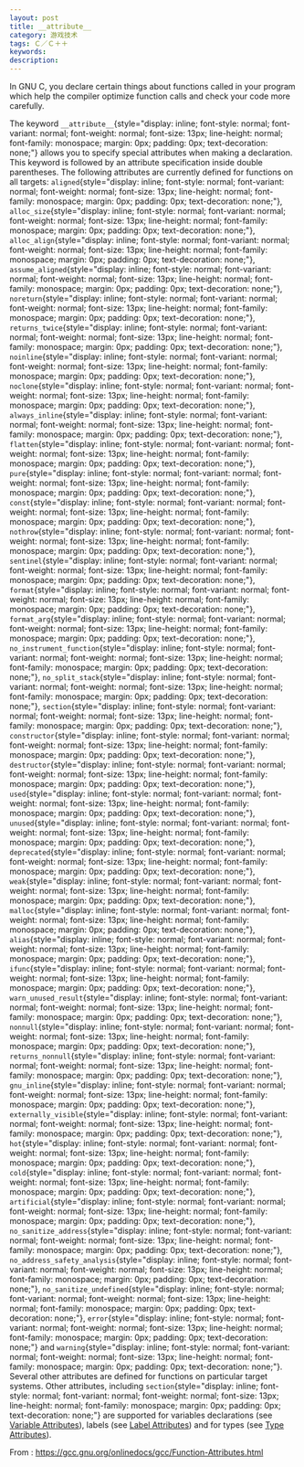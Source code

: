 ```yaml
---
layout: post
title: __attribute__
category: 游戏技术
tags: Ｃ／Ｃ＋＋
keywords: 
description: 
---
```


<div>

[]()[]()[]()[]()[]()[]()[]()[]()[]()[]()[]()[]()[]()[]()[]()[]()[]() In
GNU C, you declare certain things about functions called in your program
which help the compiler optimize function calls and check your code more
carefully.

</div>

<div>

The keyword
`__attribute__`{style="display: inline; font-style: normal; font-variant: normal; font-weight: normal; font-size: 13px; line-height: normal; font-family: monospace; margin: 0px; padding: 0px; text-decoration: none;"}
allows you to specify special attributes when making a declaration. This
keyword is followed by an attribute specification inside double
parentheses. The following attributes are currently defined for
functions on all targets:
`aligned`{style="display: inline; font-style: normal; font-variant: normal; font-weight: normal; font-size: 13px; line-height: normal; font-family: monospace; margin: 0px; padding: 0px; text-decoration: none;"},
`alloc_size`{style="display: inline; font-style: normal; font-variant: normal; font-weight: normal; font-size: 13px; line-height: normal; font-family: monospace; margin: 0px; padding: 0px; text-decoration: none;"},
`alloc_align`{style="display: inline; font-style: normal; font-variant: normal; font-weight: normal; font-size: 13px; line-height: normal; font-family: monospace; margin: 0px; padding: 0px; text-decoration: none;"},
`assume_aligned`{style="display: inline; font-style: normal; font-variant: normal; font-weight: normal; font-size: 13px; line-height: normal; font-family: monospace; margin: 0px; padding: 0px; text-decoration: none;"},
`noreturn`{style="display: inline; font-style: normal; font-variant: normal; font-weight: normal; font-size: 13px; line-height: normal; font-family: monospace; margin: 0px; padding: 0px; text-decoration: none;"},
`returns_twice`{style="display: inline; font-style: normal; font-variant: normal; font-weight: normal; font-size: 13px; line-height: normal; font-family: monospace; margin: 0px; padding: 0px; text-decoration: none;"},
`noinline`{style="display: inline; font-style: normal; font-variant: normal; font-weight: normal; font-size: 13px; line-height: normal; font-family: monospace; margin: 0px; padding: 0px; text-decoration: none;"},
`noclone`{style="display: inline; font-style: normal; font-variant: normal; font-weight: normal; font-size: 13px; line-height: normal; font-family: monospace; margin: 0px; padding: 0px; text-decoration: none;"},
`always_inline`{style="display: inline; font-style: normal; font-variant: normal; font-weight: normal; font-size: 13px; line-height: normal; font-family: monospace; margin: 0px; padding: 0px; text-decoration: none;"},
`flatten`{style="display: inline; font-style: normal; font-variant: normal; font-weight: normal; font-size: 13px; line-height: normal; font-family: monospace; margin: 0px; padding: 0px; text-decoration: none;"},
`pure`{style="display: inline; font-style: normal; font-variant: normal; font-weight: normal; font-size: 13px; line-height: normal; font-family: monospace; margin: 0px; padding: 0px; text-decoration: none;"},
`const`{style="display: inline; font-style: normal; font-variant: normal; font-weight: normal; font-size: 13px; line-height: normal; font-family: monospace; margin: 0px; padding: 0px; text-decoration: none;"},
`nothrow`{style="display: inline; font-style: normal; font-variant: normal; font-weight: normal; font-size: 13px; line-height: normal; font-family: monospace; margin: 0px; padding: 0px; text-decoration: none;"},
`sentinel`{style="display: inline; font-style: normal; font-variant: normal; font-weight: normal; font-size: 13px; line-height: normal; font-family: monospace; margin: 0px; padding: 0px; text-decoration: none;"},
`format`{style="display: inline; font-style: normal; font-variant: normal; font-weight: normal; font-size: 13px; line-height: normal; font-family: monospace; margin: 0px; padding: 0px; text-decoration: none;"},
`format_arg`{style="display: inline; font-style: normal; font-variant: normal; font-weight: normal; font-size: 13px; line-height: normal; font-family: monospace; margin: 0px; padding: 0px; text-decoration: none;"},
`no_instrument_function`{style="display: inline; font-style: normal; font-variant: normal; font-weight: normal; font-size: 13px; line-height: normal; font-family: monospace; margin: 0px; padding: 0px; text-decoration: none;"},
`no_split_stack`{style="display: inline; font-style: normal; font-variant: normal; font-weight: normal; font-size: 13px; line-height: normal; font-family: monospace; margin: 0px; padding: 0px; text-decoration: none;"},
`section`{style="display: inline; font-style: normal; font-variant: normal; font-weight: normal; font-size: 13px; line-height: normal; font-family: monospace; margin: 0px; padding: 0px; text-decoration: none;"},
`constructor`{style="display: inline; font-style: normal; font-variant: normal; font-weight: normal; font-size: 13px; line-height: normal; font-family: monospace; margin: 0px; padding: 0px; text-decoration: none;"},
`destructor`{style="display: inline; font-style: normal; font-variant: normal; font-weight: normal; font-size: 13px; line-height: normal; font-family: monospace; margin: 0px; padding: 0px; text-decoration: none;"},
`used`{style="display: inline; font-style: normal; font-variant: normal; font-weight: normal; font-size: 13px; line-height: normal; font-family: monospace; margin: 0px; padding: 0px; text-decoration: none;"},
`unused`{style="display: inline; font-style: normal; font-variant: normal; font-weight: normal; font-size: 13px; line-height: normal; font-family: monospace; margin: 0px; padding: 0px; text-decoration: none;"},
`deprecated`{style="display: inline; font-style: normal; font-variant: normal; font-weight: normal; font-size: 13px; line-height: normal; font-family: monospace; margin: 0px; padding: 0px; text-decoration: none;"},
`weak`{style="display: inline; font-style: normal; font-variant: normal; font-weight: normal; font-size: 13px; line-height: normal; font-family: monospace; margin: 0px; padding: 0px; text-decoration: none;"},
`malloc`{style="display: inline; font-style: normal; font-variant: normal; font-weight: normal; font-size: 13px; line-height: normal; font-family: monospace; margin: 0px; padding: 0px; text-decoration: none;"},
`alias`{style="display: inline; font-style: normal; font-variant: normal; font-weight: normal; font-size: 13px; line-height: normal; font-family: monospace; margin: 0px; padding: 0px; text-decoration: none;"},
`ifunc`{style="display: inline; font-style: normal; font-variant: normal; font-weight: normal; font-size: 13px; line-height: normal; font-family: monospace; margin: 0px; padding: 0px; text-decoration: none;"},
`warn_unused_result`{style="display: inline; font-style: normal; font-variant: normal; font-weight: normal; font-size: 13px; line-height: normal; font-family: monospace; margin: 0px; padding: 0px; text-decoration: none;"},
`nonnull`{style="display: inline; font-style: normal; font-variant: normal; font-weight: normal; font-size: 13px; line-height: normal; font-family: monospace; margin: 0px; padding: 0px; text-decoration: none;"},
`returns_nonnull`{style="display: inline; font-style: normal; font-variant: normal; font-weight: normal; font-size: 13px; line-height: normal; font-family: monospace; margin: 0px; padding: 0px; text-decoration: none;"},
`gnu_inline`{style="display: inline; font-style: normal; font-variant: normal; font-weight: normal; font-size: 13px; line-height: normal; font-family: monospace; margin: 0px; padding: 0px; text-decoration: none;"},
`externally_visible`{style="display: inline; font-style: normal; font-variant: normal; font-weight: normal; font-size: 13px; line-height: normal; font-family: monospace; margin: 0px; padding: 0px; text-decoration: none;"},
`hot`{style="display: inline; font-style: normal; font-variant: normal; font-weight: normal; font-size: 13px; line-height: normal; font-family: monospace; margin: 0px; padding: 0px; text-decoration: none;"},
`cold`{style="display: inline; font-style: normal; font-variant: normal; font-weight: normal; font-size: 13px; line-height: normal; font-family: monospace; margin: 0px; padding: 0px; text-decoration: none;"},
`artificial`{style="display: inline; font-style: normal; font-variant: normal; font-weight: normal; font-size: 13px; line-height: normal; font-family: monospace; margin: 0px; padding: 0px; text-decoration: none;"},
`no_sanitize_address`{style="display: inline; font-style: normal; font-variant: normal; font-weight: normal; font-size: 13px; line-height: normal; font-family: monospace; margin: 0px; padding: 0px; text-decoration: none;"},
`no_address_safety_analysis`{style="display: inline; font-style: normal; font-variant: normal; font-weight: normal; font-size: 13px; line-height: normal; font-family: monospace; margin: 0px; padding: 0px; text-decoration: none;"},
`no_sanitize_undefined`{style="display: inline; font-style: normal; font-variant: normal; font-weight: normal; font-size: 13px; line-height: normal; font-family: monospace; margin: 0px; padding: 0px; text-decoration: none;"},
`error`{style="display: inline; font-style: normal; font-variant: normal; font-weight: normal; font-size: 13px; line-height: normal; font-family: monospace; margin: 0px; padding: 0px; text-decoration: none;"}
and
`warning`{style="display: inline; font-style: normal; font-variant: normal; font-weight: normal; font-size: 13px; line-height: normal; font-family: monospace; margin: 0px; padding: 0px; text-decoration: none;"}.
Several other attributes are defined for functions on particular target
systems. Other attributes, including
`section`{style="display: inline; font-style: normal; font-variant: normal; font-weight: normal; font-size: 13px; line-height: normal; font-family: monospace; margin: 0px; padding: 0px; text-decoration: none;"}
are supported for variables declarations (see [Variable
Attributes](https://gcc.gnu.org/onlinedocs/gcc/Variable-Attributes.html#Variable-Attributes)),
labels (see [Label
Attributes](https://gcc.gnu.org/onlinedocs/gcc/Label-Attributes.html#Label-Attributes))
and for types (see [Type
Attributes](https://gcc.gnu.org/onlinedocs/gcc/Type-Attributes.html#Type-Attributes)).

From : https://gcc.gnu.org/onlinedocs/gcc/Function-Attributes.html

</div>






